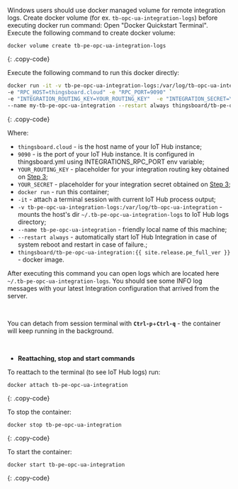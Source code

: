 Windows users should use docker managed volume for remote integration logs. 
Create docker volume (for ex. `tb-opc-ua-integration-logs`) before executing docker run command:
Open "Docker Quickstart Terminal". Execute the following command to create docker volume:

``` 
docker volume create tb-pe-opc-ua-integration-logs
```
{: .copy-code}

Execute the following command to run this docker directly:

```bash
docker run -it -v tb-pe-opc-ua-integration-logs:/var/log/tb-opc-ua-integration `
-e "RPC_HOST=thingsboard.cloud" -e "RPC_PORT=9090" `
-e "INTEGRATION_ROUTING_KEY=YOUR_ROUTING_KEY"  -e "INTEGRATION_SECRET=YOUR_SECRET" `
--name my-tb-pe-opc-ua-integration --restart always thingsboard/tb-pe-opc-ua-integration:{{ site.release.pe_full_ver }}
```
{: .copy-code}

Where: 
    
- `thingsboard.cloud` - is the host name of your IoT Hub instance;
- `9090` - is the port of your IoT Hub instance. It is configured in thingsboard.yml using INTEGRATIONS_RPC_PORT env variable;    
- `YOUR_ROUTING_KEY` - placeholder for your integration routing key obtained on [Step 3](/docs/user-guide/integrations/remote-integrations/#step-3-save-remote-integration-credentials);
- `YOUR_SECRET` - placeholder for your integration secret obtained on [Step 3](/docs/user-guide/integrations/remote-integrations/#step-3-save-remote-integration-credentials);
- `docker run`              - run this container;
- `-it`                     - attach a terminal session with current IoT Hub process output;
- `-v tb-pe-opc-ua-integration-logs:/var/log/tb-opc-ua-integration`   - mounts the host's dir `~/.tb-pe-opc-ua-integration-logs` to IoT Hub logs directory;
- `--name tb-pe-opc-ua-integration`             - friendly local name of this machine;
- `--restart always`        - automatically start IoT Hub Integration in case of system reboot and restart in case of failure.;
- `thingsboard/tb-pe-opc-ua-integration:{{ site.release.pe_full_ver }}`          - docker image.

After executing this command you can open logs which are located here `~/.tb-pe-opc-ua-integration-logs`. 
You should see some INFO log messages with your latest Integration configuration that arrived from the server.

<br/>

You can detach from session terminal with **`Ctrl-p`**+**`Ctrl-q`** - the container will keep running in the background.

<br/>

- **Reattaching, stop and start commands**

To reattach to the terminal (to see IoT Hub logs) run:

```
docker attach tb-pe-opc-ua-integration
```
{: .copy-code}

To stop the container:

```
docker stop tb-pe-opc-ua-integration
```
{: .copy-code}

To start the container:

```
docker start tb-pe-opc-ua-integration
```
{: .copy-code}

